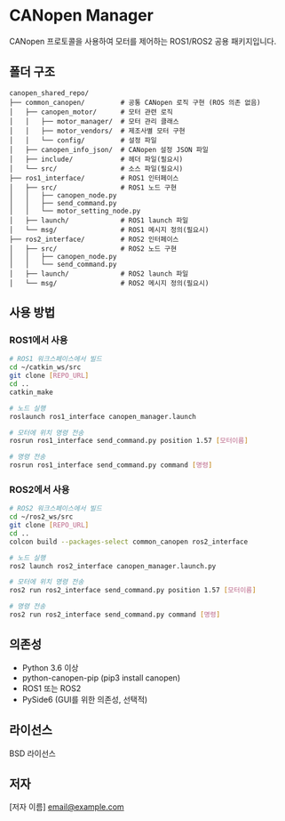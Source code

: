 # CANopen Manager

CANopen 프로토콜을 사용하여 모터를 제어하는 ROS1/ROS2 공용 패키지입니다.

## 폴더 구조

```
canopen_shared_repo/
├── common_canopen/         # 공통 CANopen 로직 구현 (ROS 의존 없음)
│   ├── canopen_motor/      # 모터 관련 로직
│   │   ├── motor_manager/  # 모터 관리 클래스
│   │   ├── motor_vendors/  # 제조사별 모터 구현
│   │   └── config/         # 설정 파일
│   ├── canopen_info_json/  # CANopen 설정 JSON 파일
│   ├── include/            # 헤더 파일(필요시)
│   └── src/                # 소스 파일(필요시)
├── ros1_interface/         # ROS1 인터페이스
│   ├── src/                # ROS1 노드 구현
│   │   ├── canopen_node.py
│   │   ├── send_command.py
│   │   └── motor_setting_node.py
│   ├── launch/             # ROS1 launch 파일
│   └── msg/                # ROS1 메시지 정의(필요시)
├── ros2_interface/         # ROS2 인터페이스
│   ├── src/                # ROS2 노드 구현
│   │   ├── canopen_node.py
│   │   └── send_command.py
│   ├── launch/             # ROS2 launch 파일
│   └── msg/                # ROS2 메시지 정의(필요시)
```

## 사용 방법

### ROS1에서 사용

```bash
# ROS1 워크스페이스에서 빌드
cd ~/catkin_ws/src
git clone [REPO_URL]
cd ..
catkin_make

# 노드 실행
roslaunch ros1_interface canopen_manager.launch

# 모터에 위치 명령 전송
rosrun ros1_interface send_command.py position 1.57 [모터이름]

# 명령 전송
rosrun ros1_interface send_command.py command [명령]
```

### ROS2에서 사용

```bash
# ROS2 워크스페이스에서 빌드
cd ~/ros2_ws/src
git clone [REPO_URL]
cd ..
colcon build --packages-select common_canopen ros2_interface

# 노드 실행
ros2 launch ros2_interface canopen_manager.launch.py

# 모터에 위치 명령 전송
ros2 run ros2_interface send_command.py position 1.57 [모터이름]

# 명령 전송
ros2 run ros2_interface send_command.py command [명령]
```

## 의존성

- Python 3.6 이상
- python-canopen-pip (pip3 install canopen)
- ROS1 또는 ROS2
- PySide6 (GUI를 위한 의존성, 선택적)

## 라이선스

BSD 라이선스

## 저자

[저자 이름] <email@example.com> 
